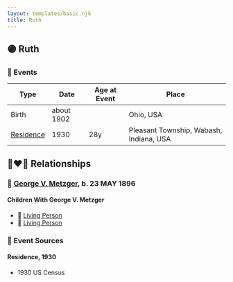 ```yaml
---
layout: templates/basic.njk
title: Ruth
---
```

## 🟣 Ruth

### 📆 Events

Type | Date | Age at Event | Place
------ | ------ | ------ | ------
Birth | about 1902 |  | Ohio, USA
[Residence](#event-event-0) | 1930 | 28y | Pleasant Township, Wabash, Indiana, USA

## 👩‍❤️‍👨 Relationships

### 🔵 [George V. Metzger](/people/2/27843040), b. 23 MAY 1896

#### Children With George V. Metzger
* 🔵 [Living Person](/people/1/11206482)
* 🔵 [Living Person](/people/7/73411825)
### 📰 Event Sources

#### <a id="event-event-0"></a> Residence, 1930
* 1930 US Census
